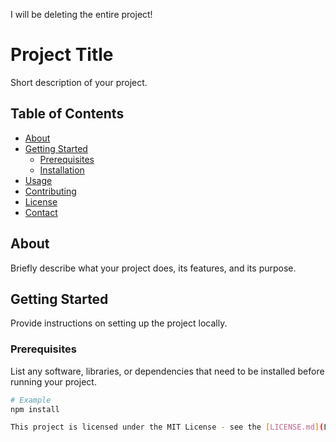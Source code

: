 I will be deleting the entire project!

# Project Title

Short description of your project.

## Table of Contents

- [About](#about)
- [Getting Started](#getting-started)
  - [Prerequisites](#prerequisites)
  - [Installation](#installation)
- [Usage](#usage)
- [Contributing](#contributing)
- [License](#license)
- [Contact](#contact)

## About

Briefly describe what your project does, its features, and its purpose.

## Getting Started

Provide instructions on setting up the project locally.

### Prerequisites

List any software, libraries, or dependencies that need to be installed before running your project.

```bash
# Example
npm install

This project is licensed under the MIT License - see the [LICENSE.md](LICENSE.md) file for details.
